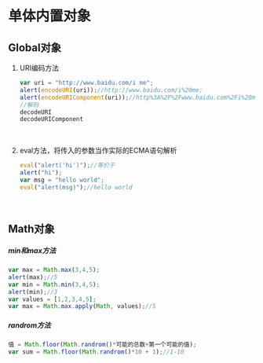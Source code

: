 # 单体内置对象



## Global对象

1. URI编码方法

   ```javascript
   var uri = "http://www.baidu.com/i me";
   alert(encodeURI(uri));//http://www.baidu.com/i%20me;
   alert(encodeURIComponent(uri));//http%3A%2F%2Fwww.baidu.com%2Fi%20me;
   //解码
   decodeURI
   decodeURIComponent
   ```

   ​

2. eval方法，将传入的参数当作实际的ECMA语句解析

   ```javascript
   eval("alert('hi')");//等价于
   alert("hi");
   var msg = "hello world";
   eval("alert(msg)");//hello world
   ```

   ​

## Math对象

##### min和max方法

```javascript
var max = Math.max(3,4,5);
alert(max);//5
var min = Math.min(3,4,5);
alert(min);//3
var values = [1,2,3,4,5];
var max = Math.max.apply(Math, values);//5
```

##### randrom方法

```javascript
值 = Math.floor(Math.randrom()*可能的总数+第一个可能的值);
var sum = Math.floor(Math.randrom()*10 + 1);//1-10
```

